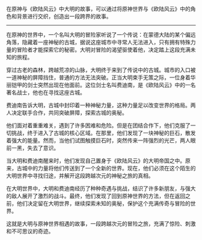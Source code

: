 在原神与《欧陆风云》中大明的故事，可以通过将原神世界与《欧陆风云》中的角色和背景进行交织，创造出一段跨界的故事。

---

在原神的世界中，一个名叫大明的冒险家听说了一个传说：在蒙德大陆的某个偏远角落，隐藏着一座神秘的古城，据说这座城市中寻常人无法进入，只有拥有特殊力量的冒险者才能探索它的秘密。大明对冒险的渴望驱使着他，决定踏上这段充满未知的旅程。

穿过古老的森林，跨越荒凉的山脉，大明终于来到了传说中的古城。城市的入口被一道神秘的屏障挡住，普通的方法无法突破。正当大明束手无策之际，一位身着华丽铠甲的剑士突然出现在他面前。这位剑士名叫费迪南，是《欧陆风云》中的一名著名战士，他也在寻找这座古城。

费迪南告诉大明，古城中封印着一种神秘力量，这种力量足以改变世界的格局。两人决定联手合作，共同突破屏障，探索古城的奥秘。

他们面对着重重难关，遇到了许多困难和危险。但是在团结合作下，他们克服了一切挑战，终于进入了古城的核心区域。在那里，他们发现了一块神秘的巨石，散发着强大的能量。然而，当他们试图触摸巨石时，突然传来一阵强烈的光芒，两人眼前一黑，失去了意识。

当大明和费迪南醒来时，他们发现自己置身于《欧陆风云》的大明帝国之中。原来，古城中的力量将他们传送到了一个全新的世界。现在，他们必须在这个陌生的大明世界中寻找归途，并解开这段跨越次元的神秘之旅的真相。

在大明世界中，大明和费迪南经历了种种奇遇与挑战，结识了许多新朋友，与强大的敌人展开了激烈的战斗。最终，他们发现了回到原神世界的方法，但在返回之前，他们决定留在大明世界，继续探索未知的奥秘，保护这个充满传奇与冒险的世界。

这就是大明与原神世界相遇的故事，一段跨越次元的冒险之旅，充满了惊险、刺激和不可思议的奇迹。
